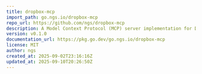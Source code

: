 ```yaml
---
title: dropbox-mcp
import_path: go.ngs.io/dropbox-mcp
repo_url: https://github.com/ngs/dropbox-mcp
description: A Model Context Protocol (MCP) server implementation for Dropbox integration, written in Go.
version: v0.1.0
documentation_url: https://pkg.go.dev/go.ngs.io/dropbox-mcp
license: MIT
author: ngs
created_at: 2025-09-02T23:16:16Z
updated_at: 2025-09-10T20:26:50Z
---
```

